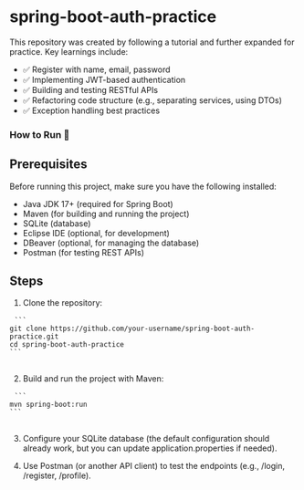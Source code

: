 # spring-boot-auth-practice

This repository was created by following a tutorial and further expanded for practice.
Key learnings include:

- ✅ Register with name, email, password
- ✅ Implementing JWT-based authentication
- ✅ Building and testing RESTful APIs 
- ✅ Refactoring code structure (e.g., separating services, using DTOs) 
- ✅ Exception handling best practices

### How to Run 🚀
## Prerequisites

Before running this project, make sure you have the following installed:
- Java JDK 17+ (required for Spring Boot)
- Maven (for building and running the project)
- SQLite (database)
- Eclipse IDE (optional, for development)
- DBeaver (optional, for managing the database)
- Postman (for testing REST APIs)

## Steps

1. Clone the repository:
<pre> <code>```
git clone https://github.com/your-username/spring-boot-auth-practice.git
cd spring-boot-auth-practice
```
</code> </pre>

2. Build and run the project with Maven:
<pre> <code>```
mvn spring-boot:run
```
</code> </pre>

3. Configure your SQLite database (the default configuration should already work, but you can update application.properties if needed).

4. Use Postman (or another API client) to test the endpoints (e.g., /login, /register, /profile).

